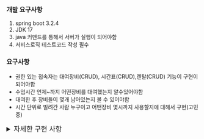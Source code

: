 <h3>개발 요구사항</h3>
<ol>
    <li>spring boot 3.2.4</li>
    <li>JDK 17</li>
    <li>java 커맨드를 통해서 서버가 실행이 되어야함</li>
    <li>서비스로직 테스트코드 작성 필수</li>
</ol>
<h3>요구사항</h3>
    <ul>
        <li>
            권한 있는 접속자는 대여장비(CRUD), 시간표(CRUD),렌탈(CRUD) 기능이 구현이 되어야함
        </li>
        <li>
            수업시간 언제~까지 어떤장비를 대여했는지 알수있어야함
        </li>
        <li>
            대여한 후 장비들이 몇개 남아있는지 볼 수 있어야함
        </li>
        <li>
            시간 단위로 빌려간 사람 누구이고 어떤장비 몇시까지 사용할지에 대해서 구현(고민중)
        </li>
    </ul>
<details>
    <summary style="font-size: large">자세한 구현 사항</summary>
    <ul>
        <li>
            <s>장비 등록</s>
        <ul>
            <li>
                기능: 장비 등록
            </li>
            <li>
                요청: 장비이름, 갯수
            </li>
        </ul>
        </li>
    </ul>
    <ul>
        <li>
            <s>장비 수정</s>
            <ul>
                <li>
                    기능: 장비 갯수 만큼 뺄수있고 더할수있음
                </li>
                <li>
                    요청: 장비이름, (빼기 or 더하기)
                </li>
            </ul>
        </li>
    </ul>
    <ul>
        <li>
            <s>장비 삭제</s>
            <ul>
                <li>
                    기능: 장비 삭제
                </li>
                <li>
                    요청: 장비아이디(DB PK)
                </li>
            </ul>
        </li>
    </ul>
    <ul>
        <li>
            <s>수업 등록</s>
            <ul>
                <li>
                    기능: 수업명, 시작 ~ 까지 등록함
                </li>
                <li>
                    요청: 수업이름, 교시 선택(1~12교시) true 또는 false
                </li>
            </ul>
        </li>
    </ul>
    <ul>
        <li>
            <s>수업 수정</s>
            <ul>
                <li>
                    기능: 수업 이름 수정 및 교시 수정
                </li>
                <li>
                    요청: 기존 수업명, 수정할 이름, 수정할 교시
                </li>
            </ul>
        </li>
    </ul>
    <ul>
        <li>
            <s>수업 삭제</s>
            <ul>
                <li>
                    기능: 수업 삭제
                </li>
                <li>
                    요청: 수업아이디(DB PK)
                </li>
            </ul>
        </li>
    </ul>
    <ul>
        <li>
            <s>렌탈 등록</s>
            <ul>
                <li>
                    기능: 렌탈 등록
                </li>
                <li>
                    요청: 수업명, 렌탈할 제품, 수량
                </li>
            </ul>
        </li>
    </ul>
    <ul>
        <li>
            <s>렌탈 삭제</s>
            <ul>
                <li>
                    기능: 렌탈 삭제
                </li>
                <li>
                    요청: 렌탈아이디(DB PK)
                </li>
            </ul>
        </li>
    </ul>
</details>